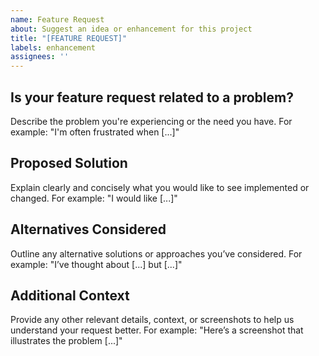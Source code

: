 ```yaml
---
name: Feature Request
about: Suggest an idea or enhancement for this project
title: "[FEATURE REQUEST]"
labels: enhancement
assignees: ''
---
```


## Is your feature request related to a problem?
Describe the problem you're experiencing or the need you have. For example: "I'm often frustrated when [...]"

## Proposed Solution
Explain clearly and concisely what you would like to see implemented or changed. For example: "I would like [...]"

## Alternatives Considered
Outline any alternative solutions or approaches you’ve considered. For example: "I’ve thought about [...] but [...]"

## Additional Context
Provide any other relevant details, context, or screenshots to help us understand your request better. For example: "Here’s a screenshot that illustrates the problem [...]"